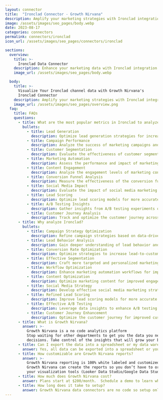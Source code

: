 ```yaml
---
layout: connector
title:  "Ironclad Connector - Growth Nirvana"
description: Amplify your marketing strategies with Ironclad integration, leveraging data analysis to optimize campaign performance.
image: /assets/images/seo_pages/body.webp
date: 2023-08-17
categories: connectors
permalink: connectors/ironclad
icon_url: /assets/images/seo_pages/connectors/ironclad

sections:
  overview:
    title: >-
      Ironclad Data Connector
    description: Enhance your marketing data with Ironclad integration. Gain valuable insights that drive campaign strategies and operational efficiency.
    image_url: /assets/images/seo_pages/body.webp

  body:
    title: >-
      Visualize Your Ironclad channel data with Growth Nirvana's
      Ironclad Connector
    description: Amplify your marketing strategies with Ironclad integration, leveraging data analysis to optimize campaign performance.
    image_url: /assets/images/seo_pages/overview.png
  faq:
    title: FAQs
    questions:
      - title: What are the most popular metrics in Ironclad to analyze?
        bullets:
          - title: Lead Generation
            description: Optimize lead generation strategies for increased conversion rates.
          - title: Campaign Performance
            description: Analyze the success of marketing campaigns and measure key performance indicators.
          - title: Customer Segmentation
            description: Evaluate the effectiveness of customer segmentation strategies.
          - title: Marketing Automation
            description: Assess the performance and impact of marketing automation workflows.
          - title: Content Engagement
            description: Analyze the engagement levels of marketing content and identify opportunities for improvement.
          - title: Conversion Funnel Analysis
            description: Measure the effectiveness of the conversion funnel and identify areas for optimization.
          - title: Social Media Impact
            description: Evaluate the impact of social media marketing efforts on brand awareness and customer engagement.
          - title: Lead Scoring
            description: Optimize lead scoring models for more accurate lead prioritization.
          - title: A/B Testing Insights
            description: Gather insights from A/B testing experiments on campaigns.
          - title: Customer Journey Analysis
            description: Track and optimize the customer journey across marketing touchpoints.
      - title: Why analyze Ironclad?
        bullets:
          - title: Campaign Strategy Optimization
            description: Refine campaign strategies based on data-driven insights.
          - title: Lead Behavior Analysis
            description: Gain deeper understanding of lead behavior and preferences.
          - title: Conversion Rate Optimization
            description: Optimize strategies to increase lead-to-customer conversion rates.
          - title: Effective Segmentation
            description: Craft more targeted and personalized marketing campaigns.
          - title: Workflow Optimization
            description: Enhance marketing automation workflows for improved results.
          - title: Content Optimization
            description: Optimize marketing content for improved engagement and conversion rates.
          - title: Social Media Strategy
            description: Develop effective social media marketing strategies for higher engagement.
          - title: Refined Lead Scoring
            description: Improve lead scoring models for more accurate lead prioritization.
          - title: Effective A/B Testing
            description: Leverage data insights to enhance A/B testing strategies.
          - title: Customer Journey Enhancement
            description: Optimize the customer journey for improved customer experiences.
      - title: What is Growth Nirvana?
        answer: >-
          Growth Nirvana is a no code analytics platform 
          Stop waiting for other departments to get you the data you need to make critical business 
          decisions. Take control of the insights that will grow your business.
      - title: Can I export the data into a spreadsheet or my data warehouse?
        answer: Yes, all data can be exported into a spreadsheet or your data warehouse (Google BigQuery, AWS, Snowflake, Azure, etc)
      - title: How customizable are Growth Nirvana reports?
        answer: >-
          Growth Nirvana reporting is 100% white labeled and customized to your specifications.
          Growth Nirvana can create the reports so you don’t have to or you can connect
          your visualization tools (Looker Data Studio/Google Data Studio, Tableau, PowerBI, etc) to Growth Nirvana.
      - title: How much does Growth Nirvana cost?
        answer: Plans start at $200/month.  Schedule a demo to learn what plan is best for you.
      - title: How long does it take to setup?
        answer: Growth Nirvana data connectors are no code so setup only requires a few clicks.
---
```


